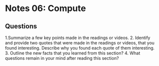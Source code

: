 # Notes 06: Compute 
## Questions
1.Summarize a few key points made in the readings or videos.
2. Identify and provide two quotes that were made in the readings or videos, that you found interesting. Describe why you found each quote of them interesting.
3. Outline the new facts that you learned from this section?
4. What questions remain in your mind after reading this section?
